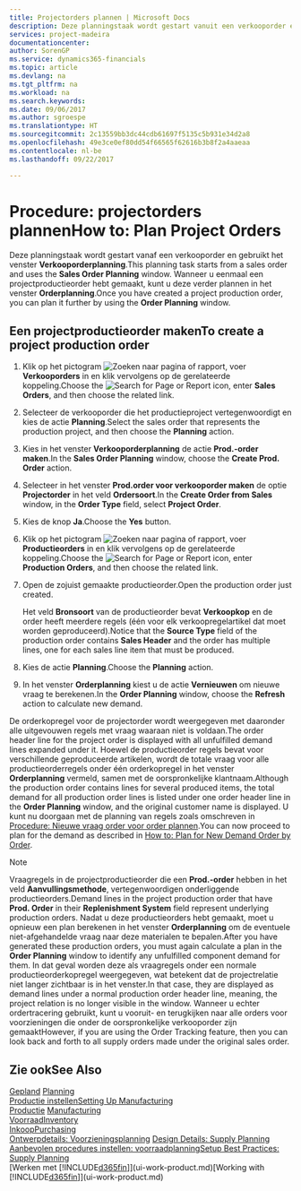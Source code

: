 ```yaml
---
title: Projectorders plannen | Microsoft Docs
description: Deze planningstaak wordt gestart vanuit een verkooporder en gebruikt het venster **Verkooporderplanning**. Wanneer u eenmaal een projectproductieorder hebt gemaakt, kunt u deze verder plannen in het venster **Orderplanning**.
services: project-madeira
documentationcenter: 
author: SorenGP
ms.service: dynamics365-financials
ms.topic: article
ms.devlang: na
ms.tgt_pltfrm: na
ms.workload: na
ms.search.keywords: 
ms.date: 09/06/2017
ms.author: sgroespe
ms.translationtype: HT
ms.sourcegitcommit: 2c13559bb3dc44cdb61697f5135c5b931e34d2a8
ms.openlocfilehash: 49e3ce0ef80dd54f66565f62616b3b8f2a4aaeaa
ms.contentlocale: nl-be
ms.lasthandoff: 09/22/2017

---
```

# <a name="how-to-plan-project-orders"></a><span data-ttu-id="fb7d5-104">Procedure: projectorders plannen</span><span class="sxs-lookup"><span data-stu-id="fb7d5-104">How to: Plan Project Orders</span></span>
<span data-ttu-id="fb7d5-105">Deze planningstaak wordt gestart vanaf een verkooporder en gebruikt het venster **Verkooporderplanning**.</span><span class="sxs-lookup"><span data-stu-id="fb7d5-105">This planning task starts from a sales order and uses the **Sales Order Planning** window.</span></span> <span data-ttu-id="fb7d5-106">Wanneer u eenmaal een projectproductieorder hebt gemaakt, kunt u deze verder plannen in het venster **Orderplanning**.</span><span class="sxs-lookup"><span data-stu-id="fb7d5-106">Once you have created a project production order, you can plan it further by using the **Order Planning** window.</span></span>  

## <a name="to-create-a-project-production-order"></a><span data-ttu-id="fb7d5-107">Een projectproductieorder maken</span><span class="sxs-lookup"><span data-stu-id="fb7d5-107">To create a project production order</span></span>  

1.  <span data-ttu-id="fb7d5-108">Klik op het pictogram ![Zoeken naar pagina of rapport](media/ui-search/search_small.png "pictogram Zoeken naar pagina of rapport"), voer **Verkooporders** in en klik vervolgens op de gerelateerde koppeling.</span><span class="sxs-lookup"><span data-stu-id="fb7d5-108">Choose the ![Search for Page or Report](media/ui-search/search_small.png "Search for Page or Report icon") icon, enter **Sales Orders**, and then choose the related link.</span></span>  
2.  <span data-ttu-id="fb7d5-109">Selecteer de verkooporder die het productieproject vertegenwoordigt en kies de actie **Planning**.</span><span class="sxs-lookup"><span data-stu-id="fb7d5-109">Select the sales order that represents the production project, and then choose the **Planning** action.</span></span>  
4.  <span data-ttu-id="fb7d5-110">Kies in het venster **Verkooporderplanning** de actie **Prod.-order maken**.</span><span class="sxs-lookup"><span data-stu-id="fb7d5-110">In the **Sales Order Planning** window, choose  the **Create Prod. Order** action.</span></span>  
5.  <span data-ttu-id="fb7d5-111">Selecteer in het venster **Prod.order voor verkooporder maken** de optie **Projectorder** in het veld **Ordersoort**.</span><span class="sxs-lookup"><span data-stu-id="fb7d5-111">In the **Create Order from Sales** window, in the **Order Type** field, select **Project Order**.</span></span>  
6.  <span data-ttu-id="fb7d5-112">Kies de knop **Ja**.</span><span class="sxs-lookup"><span data-stu-id="fb7d5-112">Choose the **Yes** button.</span></span>  
7.  <span data-ttu-id="fb7d5-113">Klik op het pictogram ![Zoeken naar pagina of rapport](media/ui-search/search_small.png "pictogram Zoeken naar pagina of rapport"), voer **Productieorders** in en klik vervolgens op de gerelateerde koppeling.</span><span class="sxs-lookup"><span data-stu-id="fb7d5-113">Choose the ![Search for Page or Report](media/ui-search/search_small.png "Search for Page or Report icon") icon, enter **Production Orders**, and then choose the related link.</span></span>
8. <span data-ttu-id="fb7d5-114">Open de zojuist gemaakte productieorder.</span><span class="sxs-lookup"><span data-stu-id="fb7d5-114">Open the production order just created.</span></span>  

    <span data-ttu-id="fb7d5-115">Het veld **Bronsoort** van de productieorder bevat **Verkoopkop** en de order heeft meerdere regels (één voor elk verkoopregelartikel dat moet worden geproduceerd).</span><span class="sxs-lookup"><span data-stu-id="fb7d5-115">Notice that the **Source Type** field of the production order contains **Sales Header** and the order has multiple lines, one for each sales line item that must be produced.</span></span>  
9. <span data-ttu-id="fb7d5-116">Kies de actie **Planning**.</span><span class="sxs-lookup"><span data-stu-id="fb7d5-116">Choose the **Planning** action.</span></span>
10. <span data-ttu-id="fb7d5-117">In het venster **Orderplanning** kiest u de actie **Vernieuwen** om nieuwe vraag te berekenen.</span><span class="sxs-lookup"><span data-stu-id="fb7d5-117">In the **Order Planning** window, choose the **Refresh** action to calculate new demand.</span></span>  

<span data-ttu-id="fb7d5-118">De orderkopregel voor de projectorder wordt weergegeven met daaronder alle uitgevouwen regels met vraag waaraan niet is voldaan.</span><span class="sxs-lookup"><span data-stu-id="fb7d5-118">The order header line for the project order is displayed with all unfulfilled demand lines expanded under it.</span></span> <span data-ttu-id="fb7d5-119">Hoewel de productieorder regels bevat voor verschillende geproduceerde artikelen, wordt de totale vraag voor alle productieorderregels onder één orderkopregel in het venster **Orderplanning** vermeld, samen met de oorspronkelijke klantnaam.</span><span class="sxs-lookup"><span data-stu-id="fb7d5-119">Although the production order contains lines for several produced items, the total demand for all production order lines is listed under one order header line in the **Order Planning** window, and the original customer name is displayed.</span></span> <span data-ttu-id="fb7d5-120">U kunt nu doorgaan met de planning van regels zoals omschreven in [Procedure: Nieuwe vraag order voor order plannen](production-how-to-plan-for-new-demand.md).</span><span class="sxs-lookup"><span data-stu-id="fb7d5-120">You can now proceed to plan for the demand as described in [How to: Plan for New Demand Order by Order](production-how-to-plan-for-new-demand.md).</span></span>  

> [!NOTE]  
>  <span data-ttu-id="fb7d5-121">Vraagregels in de projectproductieorder die een **Prod.-order** hebben in het veld **Aanvullingsmethode**, vertegenwoordigen onderliggende productieorders.</span><span class="sxs-lookup"><span data-stu-id="fb7d5-121">Demand lines in the project production order that have **Prod. Order** in their **Replenishment System** field represent underlying production orders.</span></span> <span data-ttu-id="fb7d5-122">Nadat u deze productieorders hebt gemaakt, moet u opnieuw een plan berekenen in het venster **Orderplanning** om de eventuele niet-afgehandelde vraag naar deze materialen te bepalen.</span><span class="sxs-lookup"><span data-stu-id="fb7d5-122">After you have generated these production orders, you must again calculate a plan in the **Order Planning** window to identify any unfulfilled component demand for them.</span></span> <span data-ttu-id="fb7d5-123">In dat geval worden deze als vraagregels onder een normale productieorderkopregel weergegeven, wat betekent dat de projectrelatie niet langer zichtbaar is in het venster.</span><span class="sxs-lookup"><span data-stu-id="fb7d5-123">In that case, they are displayed as demand lines under a normal production order header line, meaning, the project relation is no longer visible in the window.</span></span> <span data-ttu-id="fb7d5-124">Wanneer u echter ordertracering gebruikt, kunt u vooruit- en terugkijken naar alle orders voor voorzieningen die onder de oorspronkelijke verkooporder zijn gemaakt</span><span class="sxs-lookup"><span data-stu-id="fb7d5-124">However, if you are using the Order Tracking feature, then you can look back and forth to all supply orders made under the original sales order.</span></span>  

## <a name="see-also"></a><span data-ttu-id="fb7d5-125">Zie ook</span><span class="sxs-lookup"><span data-stu-id="fb7d5-125">See Also</span></span>
<span data-ttu-id="fb7d5-126">[Gepland](production-planning.md) </span><span class="sxs-lookup"><span data-stu-id="fb7d5-126">[Planning](production-planning.md) </span></span>  
[<span data-ttu-id="fb7d5-127">Productie instellen</span><span class="sxs-lookup"><span data-stu-id="fb7d5-127">Setting Up Manufacturing</span></span>](production-configure-production-processes.md)  
<span data-ttu-id="fb7d5-128">[Productie](production-manage-manufacturing.md)  </span><span class="sxs-lookup"><span data-stu-id="fb7d5-128">[Manufacturing](production-manage-manufacturing.md)  </span></span>  
[<span data-ttu-id="fb7d5-129">Voorraad</span><span class="sxs-lookup"><span data-stu-id="fb7d5-129">Inventory</span></span>](inventory-manage-inventory.md)  
[<span data-ttu-id="fb7d5-130">Inkoop</span><span class="sxs-lookup"><span data-stu-id="fb7d5-130">Purchasing</span></span>](purchasing-manage-purchasing.md)  
<span data-ttu-id="fb7d5-131">[Ontwerpdetails: Voorzieningsplanning](design-details-supply-planning.md) </span><span class="sxs-lookup"><span data-stu-id="fb7d5-131">[Design Details: Supply Planning](design-details-supply-planning.md) </span></span>  
[<span data-ttu-id="fb7d5-132">Aanbevolen procedures instellen: voorraadplanning</span><span class="sxs-lookup"><span data-stu-id="fb7d5-132">Setup Best Practices: Supply Planning</span></span>](setup-best-practices-supply-planning.md)  
<span data-ttu-id="fb7d5-133">[Werken met [!INCLUDE[d365fin](includes/d365fin_md.md)]](ui-work-product.md)</span><span class="sxs-lookup"><span data-stu-id="fb7d5-133">[Working with [!INCLUDE[d365fin](includes/d365fin_md.md)]](ui-work-product.md)</span></span>


